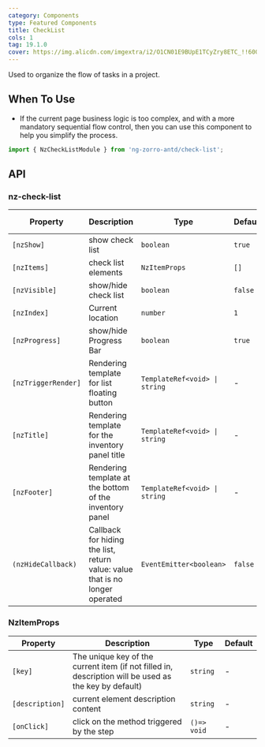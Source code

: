```yaml
---
category: Components
type: Featured Components
title: CheckList
cols: 1
tag: 19.1.0
cover: https://img.alicdn.com/imgextra/i2/O1CN01E9BUpE1TCyZry8ETC_!!6000000002347-2-tps-386-453.png
---
```


Used to organize the flow of tasks in a project.

## When To Use

- If the current page business logic is too complex, and with a more mandatory sequential flow control, then you can use this component to help you simplify the process.

```ts
import { NzCheckListModule } from 'ng-zorro-antd/check-list';
```

## API

### nz-check-list

| Property            | Description                                                                  | Type                             | Default | Global Config |
| ------------------- | ---------------------------------------------------------------------------- |----------------------------------| ------- | ------------- |
| `[nzShow]`          | show check list                                                              | `boolean`                        | `true`  | -             |
| `[nzItems]`         | check list elements                                                          | `NzItemProps`                    | `[]`    | -             |
| `[nzVisible]`       | show/hide check list                                                         | `boolean`                        | `false` | -             |
| `[nzIndex]`         | Current location                                                             | `number`                         | `1`     | -             |
| `[nzProgress]`      | show/hide Progress Bar                                                       | `boolean`                        | `true`  | -             |
| `[nzTriggerRender]` | Rendering template for list floating button                                  | `TemplateRef<void> \| string`    | -       | -             |
| `[nzTitle]`         | Rendering template for the inventory panel title                             | `TemplateRef<void> \| string`    | -       | -             |
| `[nzFooter]`        | Rendering template at the bottom of the inventory panel                      | `TemplateRef<void> \| string`    | -       | -             |
| `(nzHideCallback)`  | Callback for hiding the list, return value: value that is no longer operated | `EventEmitter<boolean>`          | `false` | -             |

### NzItemProps

| Property        | Description                                                                                           | Type        | Default |
| --------------- | ----------------------------------------------------------------------------------------------------- | ----------- | ------- |
| `[key]`         | The unique key of the current item (if not filled in, description will be used as the key by default) | `string`    | -       |
| `[description]` | current element description content                                                                   | `string`    | -       |
| `[onClick]`     | click on the method triggered by the step                                                             | `()=> void` | -       |
